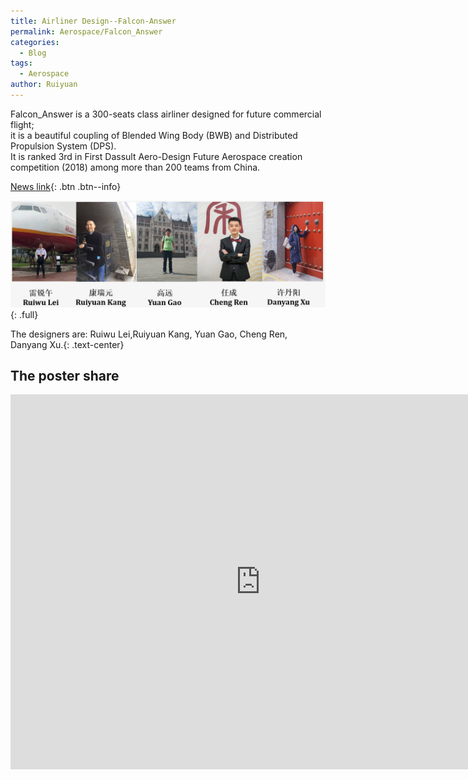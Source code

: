 ```yaml
---
title: Airliner Design--Falcon-Answer
permalink: Aerospace/Falcon_Answer
categories:
  - Blog
tags:
  - Aerospace
author: Ruiyuan
---
```


Falcon_Answer is a 300-seats class airliner designed for future commercial flight;  
it is a beautiful coupling of Blended Wing Body (BWB) and Distributed Propulsion System (DPS).  
It is ranked 3rd in First Dassult Aero-Design Future Aerospace creation competition (2018) among more than 200 teams from China.  

[News link](https://www.sohu.com/a/283734815_115926){: .btn .btn--info}

![team-member](\assets\team_member.jpg){: .full}  

The designers are: Ruiwu Lei,Ruiyuan Kang, Yuan Gao, Cheng Ren, Danyang Xu.{: .text-center}


 ## The poster share  
<iframe src="https://onedrive.live.com/embed?cid=C105BDF0AF0E1855&amp;resid=C105BDF0AF0E1855%211424&amp;authkey=AGLQY8NbBdhBc24&amp;em=2&amp;wdAr=1.414438502673797&amp;wdEaaCheck=1" width="800px" height="600px" frameborder="0">这是嵌入 <a target="_blank" href="https://office.com">Microsoft Office</a> 演示文稿，由 <a target="_blank" href="https://office.com/webapps">Office</a> 提供支持。</iframe>
